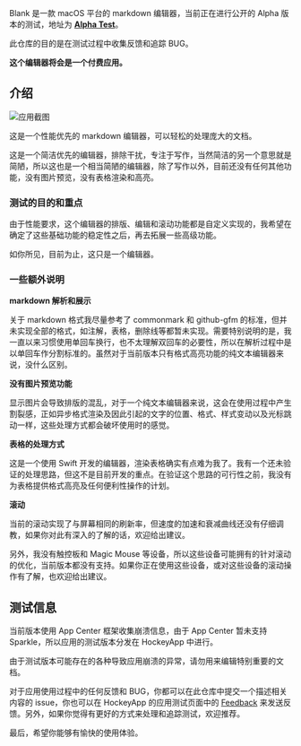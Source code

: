 Blank 是一款 macOS 平台的 markdown 编辑器，当前正在进行公开的 Alpha 版本的测试，地址为 **[Alpha Test](https://rink.hockeyapp.net/apps/c34ecef94d6143b99a72f171d1f6286b)**。

此仓库的目的是在测试过程中收集反馈和追踪 BUG。

**这个编辑器将会是一个付费应用。**

## 介绍
![应用截图](https://i.imgur.com/h4opXrk.png)

这是一个性能优先的 markdown 编辑器，可以轻松的处理庞大的文档。

这是一个简洁优先的编辑器，排除干扰，专注于写作，当然简洁的另一个意思就是简陋，所以这也是一个相当简陋的编辑器，除了写作以外，目前还没有任何其他功能，没有图片预览，没有表格渲染和高亮。

### 测试的目的和重点
由于性能要求，这个编辑器的排版、编辑和滚动功能都是自定义实现的，我希望在确定了这些基础功能的稳定性之后，再去拓展一些高级功能。

如你所见，目前为止，这只是一个编辑器。

### 一些额外说明

**markdown 解析和展示**

关于 markdown 格式我尽量参考了 commonmark 和 github-gfm 的标准，但并未实现全部的格式，如注解，表格，删除线等都暂未实现。需要特别说明的是，我一直以来习惯使用单回车换行，也不太理解双回车的必要性，所以在解析过程中是以单回车作分割标准的。虽然对于当前版本只有格式高亮功能的纯文本编辑器来说，没什么区别。

**没有图片预览功能**

显示图片会导致排版的混乱，对于一个纯文本编辑器来说，这会在使用过程中产生割裂感，正如异步格式渲染及因此引起的文字的位置、格式、样式变动以及光标跳动一样，这些处理方式都会破坏使用时的感觉。

**表格的处理方式**

这是一个使用 Swift 开发的编辑器，渲染表格确实有点难为我了。我有一个还未验证的处理思路，但这不是目前开发的重点。在验证这个思路的可行性之前，我没有为表格提供格式高亮及任何便利性操作的计划。

**滚动**

当前的滚动实现了与屏幕相同的刷新率，但速度的加速和衰减曲线还没有仔细调教，如果你对此有深入的了解的话，欢迎给出建议。

另外，我没有触控板和 Magic Mouse 等设备，所以这些设备可能拥有的针对滚动的优化，当前版本都没有支持。如果你正在使用这些设备，或对这些设备的滚动操作有了解，也欢迎给出建议。

## 测试信息
当前版本使用 App Center 框架收集崩溃信息，由于 App Center 暂未支持 Sparkle，所以应用的测试版本分发在 HockeyApp 中进行。

由于测试版本可能存在的各种导致应用崩溃的异常，请勿用来编辑特别重要的文档。

对于应用使用过程中的任何反馈和 BUG，你都可以在此仓库中提交一个描述相关内容的 issue，你也可以在 HockeyApp 的应用测试页面中的 [Feedback](https://rink.hockeyapp.net/apps/c34ecef94d6143b99a72f171d1f6286b/feedback/new) 来发送反馈。另外，如果你觉得有更好的方式来处理和追踪测试，欢迎推荐。

最后，希望你能够有愉快的使用体验。
